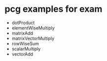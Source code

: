 # pcg examples for exam
- dotProduct
- elementWiseMultiply
- matrixAdd
- matrixVectorMultiply
- rowWiseSum
- scalarMultiply
- vectorAdd